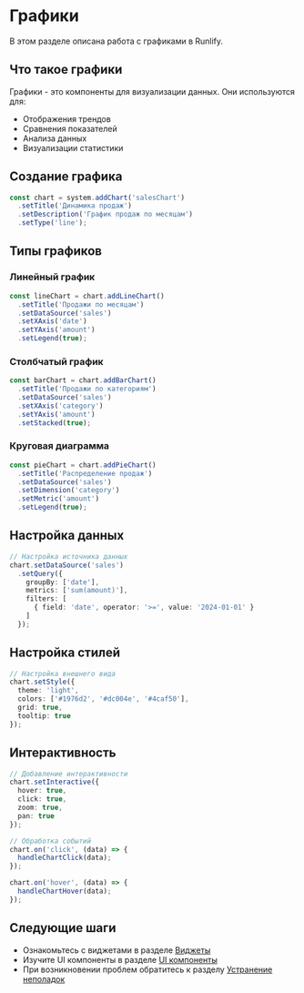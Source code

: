 # Графики

В этом разделе описана работа с графиками в Runlify.

## Что такое графики

Графики - это компоненты для визуализации данных. Они используются для:
- Отображения трендов
- Сравнения показателей
- Анализа данных
- Визуализации статистики

## Создание графика

```typescript
const chart = system.addChart('salesChart')
  .setTitle('Динамика продаж')
  .setDescription('График продаж по месяцам')
  .setType('line');
```

## Типы графиков

### Линейный график
```typescript
const lineChart = chart.addLineChart()
  .setTitle('Продажи по месяцам')
  .setDataSource('sales')
  .setXAxis('date')
  .setYAxis('amount')
  .setLegend(true);
```

### Столбчатый график
```typescript
const barChart = chart.addBarChart()
  .setTitle('Продажи по категориям')
  .setDataSource('sales')
  .setXAxis('category')
  .setYAxis('amount')
  .setStacked(true);
```

### Круговая диаграмма
```typescript
const pieChart = chart.addPieChart()
  .setTitle('Распределение продаж')
  .setDataSource('sales')
  .setDimension('category')
  .setMetric('amount')
  .setLegend(true);
```

## Настройка данных

```typescript
// Настройка источника данных
chart.setDataSource('sales')
  .setQuery({
    groupBy: ['date'],
    metrics: ['sum(amount)'],
    filters: [
      { field: 'date', operator: '>=', value: '2024-01-01' }
    ]
  });
```

## Настройка стилей

```typescript
// Настройка внешнего вида
chart.setStyle({
  theme: 'light',
  colors: ['#1976d2', '#dc004e', '#4caf50'],
  grid: true,
  tooltip: true
});
```

## Интерактивность

```typescript
// Добавление интерактивности
chart.setInteractive({
  hover: true,
  click: true,
  zoom: true,
  pan: true
});

// Обработка событий
chart.on('click', (data) => {
  handleChartClick(data);
});

chart.on('hover', (data) => {
  handleChartHover(data);
});
```

## Следующие шаги

- Ознакомьтесь с виджетами в разделе [Виджеты](11-widgets.md)
- Изучите UI компоненты в разделе [UI компоненты](11-ui-components.md)
- При возникновении проблем обратитесь к разделу [Устранение неполадок](09-troubleshooting.md) 